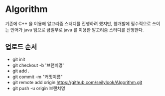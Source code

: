 # Algorithm

기존에 C++ 을 이용해 알고리즘 스터디를 진행하려 했지만, 웹개발에 필수적으로 쓰이는 언어가 java 임으로 금일부로 java 를 이용한 
알고리즘 스터디를 진행한다.

## 업로드 순서
* git init
* git checkout -b '브랜치명'
* git add .
* git commit -m "커밋이름"
* git remote add origin https://github.com/seilylook/Algorithm.git
* git push -u origin 브랜치명
